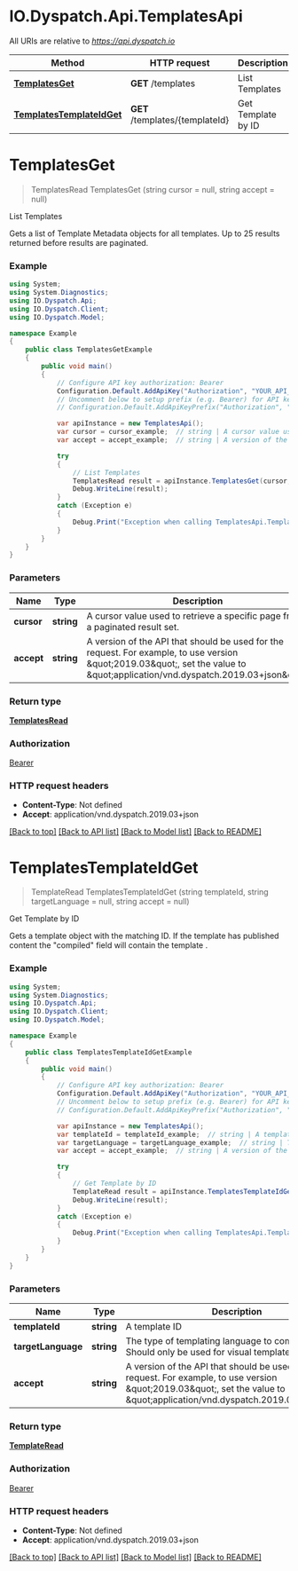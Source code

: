 # IO.Dyspatch.Api.TemplatesApi

All URIs are relative to *https://api.dyspatch.io*

Method | HTTP request | Description
------------- | ------------- | -------------
[**TemplatesGet**](TemplatesApi.md#templatesget) | **GET** /templates | List Templates
[**TemplatesTemplateIdGet**](TemplatesApi.md#templatestemplateidget) | **GET** /templates/{templateId} | Get Template by ID


<a name="templatesget"></a>
# **TemplatesGet**
> TemplatesRead TemplatesGet (string cursor = null, string accept = null)

List Templates

Gets a list of Template Metadata objects for all templates. Up to 25 results returned before results are paginated.

### Example
```csharp
using System;
using System.Diagnostics;
using IO.Dyspatch.Api;
using IO.Dyspatch.Client;
using IO.Dyspatch.Model;

namespace Example
{
    public class TemplatesGetExample
    {
        public void main()
        {
            // Configure API key authorization: Bearer
            Configuration.Default.AddApiKey("Authorization", "YOUR_API_KEY");
            // Uncomment below to setup prefix (e.g. Bearer) for API key, if needed
            // Configuration.Default.AddApiKeyPrefix("Authorization", "Bearer");

            var apiInstance = new TemplatesApi();
            var cursor = cursor_example;  // string | A cursor value used to retrieve a specific page from a paginated result set. (optional) 
            var accept = accept_example;  // string | A version of the API that should be used for the request. For example, to use version \"2019.03\", set the value to \"application/vnd.dyspatch.2019.03+json\" (optional) 

            try
            {
                // List Templates
                TemplatesRead result = apiInstance.TemplatesGet(cursor, accept);
                Debug.WriteLine(result);
            }
            catch (Exception e)
            {
                Debug.Print("Exception when calling TemplatesApi.TemplatesGet: " + e.Message );
            }
        }
    }
}
```

### Parameters

Name | Type | Description  | Notes
------------- | ------------- | ------------- | -------------
 **cursor** | **string**| A cursor value used to retrieve a specific page from a paginated result set. | [optional] 
 **accept** | **string**| A version of the API that should be used for the request. For example, to use version \&quot;2019.03\&quot;, set the value to \&quot;application/vnd.dyspatch.2019.03+json\&quot; | [optional] 

### Return type

[**TemplatesRead**](TemplatesRead.md)

### Authorization

[Bearer](../README.md#Bearer)

### HTTP request headers

 - **Content-Type**: Not defined
 - **Accept**: application/vnd.dyspatch.2019.03+json

[[Back to top]](#) [[Back to API list]](../README.md#documentation-for-api-endpoints) [[Back to Model list]](../README.md#documentation-for-models) [[Back to README]](../README.md)

<a name="templatestemplateidget"></a>
# **TemplatesTemplateIdGet**
> TemplateRead TemplatesTemplateIdGet (string templateId, string targetLanguage = null, string accept = null)

Get Template by ID

Gets a template object with the matching ID. If the template has published content the \"compiled\" field will contain the template .

### Example
```csharp
using System;
using System.Diagnostics;
using IO.Dyspatch.Api;
using IO.Dyspatch.Client;
using IO.Dyspatch.Model;

namespace Example
{
    public class TemplatesTemplateIdGetExample
    {
        public void main()
        {
            // Configure API key authorization: Bearer
            Configuration.Default.AddApiKey("Authorization", "YOUR_API_KEY");
            // Uncomment below to setup prefix (e.g. Bearer) for API key, if needed
            // Configuration.Default.AddApiKeyPrefix("Authorization", "Bearer");

            var apiInstance = new TemplatesApi();
            var templateId = templateId_example;  // string | A template ID
            var targetLanguage = targetLanguage_example;  // string | The type of templating language to compile as. Should only be used for visual templates. (optional) 
            var accept = accept_example;  // string | A version of the API that should be used for the request. For example, to use version \"2019.03\", set the value to \"application/vnd.dyspatch.2019.03+json\" (optional) 

            try
            {
                // Get Template by ID
                TemplateRead result = apiInstance.TemplatesTemplateIdGet(templateId, targetLanguage, accept);
                Debug.WriteLine(result);
            }
            catch (Exception e)
            {
                Debug.Print("Exception when calling TemplatesApi.TemplatesTemplateIdGet: " + e.Message );
            }
        }
    }
}
```

### Parameters

Name | Type | Description  | Notes
------------- | ------------- | ------------- | -------------
 **templateId** | **string**| A template ID | 
 **targetLanguage** | **string**| The type of templating language to compile as. Should only be used for visual templates. | [optional] 
 **accept** | **string**| A version of the API that should be used for the request. For example, to use version \&quot;2019.03\&quot;, set the value to \&quot;application/vnd.dyspatch.2019.03+json\&quot; | [optional] 

### Return type

[**TemplateRead**](TemplateRead.md)

### Authorization

[Bearer](../README.md#Bearer)

### HTTP request headers

 - **Content-Type**: Not defined
 - **Accept**: application/vnd.dyspatch.2019.03+json

[[Back to top]](#) [[Back to API list]](../README.md#documentation-for-api-endpoints) [[Back to Model list]](../README.md#documentation-for-models) [[Back to README]](../README.md)

